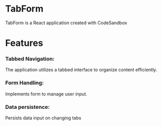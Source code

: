 # TabForm
TabForm is a React application created with CodeSandbox

# Features
### Tabbed Navigation: 
The application utilizes a tabbed interface to organize content efficiently.
### Form Handling: 
Implements form to manage user input.
### Data persistence: 
Persists data input on changing tabs

